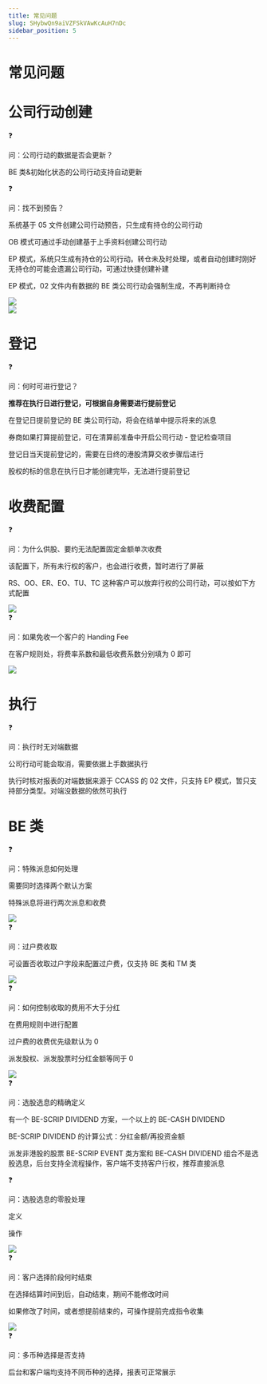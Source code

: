 ```yaml
---
title: 常见问题
slug: SHybwQn9aiVZFSkVAwKcAuH7nDc
sidebar_position: 5
---
```



# 常见问题

# 公司行动创建

<div class="callout callout-bg-2 callout-border-2">
<div class='callout-emoji'>❓</div>
<p>问：公司行动的数据是否会更新？</p>
</div>

BE 类&初始化状态的公司行动支持自动更新

<div class="callout callout-bg-2 callout-border-2">
<div class='callout-emoji'>❓</div>
<p>问：找不到预告？</p>
</div>

系统基于 05 文件创建公司行动预告，只生成有持仓的公司行动

OB 模式可通过手动创建基于上手资料创建公司行动

EP 模式，系统只生成有持仓的公司行动。转仓未及时处理，或者自动创建时刚好无持仓的可能会遗漏公司行动，可通过快捷创建补建

EP 模式，02 文件内有数据的 BE 类公司行动会强制生成，不再判断持仓

<div class="flex gap-3 columns-2" column-size="2">
<div class="w-[50%]" width-ratio="50">
<img src="/assets/LNJjbxaJ5o42HsxDswfcBS9bnyg.png" src-width="3548" src-height="1806" align="center"/>
</div>
<div class="w-[49%]" width-ratio="49">
<img src="/assets/XdDUbHHRWoheSpxubyCceykjnfg.png" src-width="3639" src-height="1886" align="center"/>
</div>
</div>

# 登记

<div class="callout callout-bg-2 callout-border-2">
<div class='callout-emoji'>❓</div>
<p>问：何时可进行登记？</p>
</div>

**推荐在执行日进行登记，可根据自身需要进行提前登记**

在登记日提前登记的 BE 类公司行动，将会在结单中提示将来的派息

券商如果打算提前登记，可在清算前准备中开启公司行动 - 登记检查项目

登记日当天提前登记的，需要在日终的港股清算交收步骤后进行

股权的标的信息在执行日才能创建完毕，无法进行提前登记

# 收费配置

<div class="callout callout-bg-2 callout-border-2">
<div class='callout-emoji'>❓</div>
<p>问：为什么供股、要约无法配置固定金额单次收费</p>
</div>

该配置下，所有未行权的客户，也会进行收费，暂时进行了屏蔽

RS、OO、ER、EO、TU、TC 这种客户可以放弃行权的公司行动，可以按如下方式配置

<img src="/assets/XUgMbk0wiownK3x5SG6cOWyOnjg.png" src-width="3578" src-height="1798" align="center"/>

<div class="callout callout-bg-2 callout-border-2">
<div class='callout-emoji'>❓</div>
<p>问：如果免收一个客户的 Handing Fee</p>
</div>

在客户规则处，将费率系数和最低收费系数分别填为 0 即可

<img src="/assets/WRSXbuPMKoFrZPxrqdqc3GMunNb.png" src-width="3578" src-height="1798" align="center"/>

# 执行

<div class="callout callout-bg-2 callout-border-2">
<div class='callout-emoji'>❓</div>
<p>问：执行时无对端数据</p>
</div>

公司行动可能会取消，需要依据上手数据执行

执行时核对报表的对端数据来源于 CCASS 的 02 文件，只支持 EP 模式，暂只支持部分类型。对端没数据的依然可执行

# BE 类

<div class="callout callout-bg-2 callout-border-2">
<div class='callout-emoji'>❓</div>
<p>问：特殊派息如何处理</p>
</div>

需要同时选择两个默认方案

特殊派息将进行两次派息和收费

<img src="/assets/LqmRbhmW8oFFDwxXL6gcAUnqnxf.png" src-width="3548" src-height="1806" align="center"/>

<div class="callout callout-bg-2 callout-border-2">
<div class='callout-emoji'>❓</div>
<p>问：过户费收取</p>
</div>

可设置否收取过户字段来配置过户费，仅支持 BE 类和 TM 类

<img src="/assets/Ihwibq9WcoOC0Sxc29WcuGtUnjg.png" src-width="3548" src-height="1806" align="center"/>

<div class="callout callout-bg-2 callout-border-2">
<div class='callout-emoji'>❓</div>
<p>问：如何控制收取的费用不大于分红</p>
</div>

在费用规则中进行配置

过户费的收费优先级默认为 0

派发股权、派发股票时分红金额等同于 0

<img src="/assets/BSNLbyoYvo2O6CxKsV7cUobznJf.png" src-width="3548" src-height="1806" align="center"/>

<div class="callout callout-bg-2 callout-border-2">
<div class='callout-emoji'>❓</div>
<p>问：选股选息的精确定义</p>
</div>

有一个 BE-SCRIP DIVIDEND 方案，一个以上的 BE-CASH DIVIDEND

BE-SCRIP DIVIDEND 的计算公式：分红金额/再投资金额

派发非港股的股票 BE-SCRIP EVENT 类方案和 BE-CASH DIVIDEND 组合不是选股选息，后台支持全流程操作，客户端不支持客户行权，推荐直接派息

<div class="callout callout-bg-2 callout-border-2">
<div class='callout-emoji'>❓</div>
<p>问：选股选息的零股处理</p>
</div>

定义

操作

<img src="/assets/TjbwbNDqHoIYURxfvROcyZsbnSb.png" src-width="3548" src-height="1806" align="center"/>

<div class="callout callout-bg-2 callout-border-2">
<div class='callout-emoji'>❓</div>
<p>问：客户选择阶段何时结束</p>
</div>

在选择结算时间到后，自动结束，期间不能修改时间

如果修改了时间，或者想提前结束的，可操作提前完成指令收集

<img src="/assets/U4rAbvjXZobN9FxrICacwTDknTg.png" src-width="3548" src-height="1806" align="center"/>

<div class="callout callout-bg-2 callout-border-2">
<div class='callout-emoji'>❓</div>
<p>问：多币种选择是否支持</p>
</div>

后台和客户端均支持不同币种的选择，报表可正常展示


